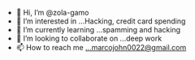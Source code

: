 - 👋 Hi, I’m @zola-gamo
- 👀 I’m interested in ...Hacking, credit card spending
- 🌱 I’m currently learning ...spamming and hacking
- 💞️ I’m looking to collaborate on ...deep work
- 📫 How to reach me ...marcojohn0022@gmail.com

<!---
zola-gamo/zola-gamo is a ✨ special ✨ repository because its `README.md` (this file) appears on your GitHub profile.
You can click the Preview link to take a look at your changes.
--->
